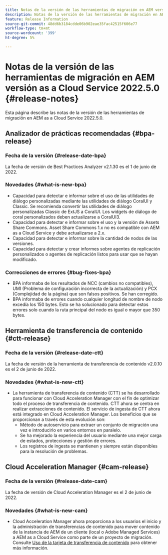 ```yaml
---
title: Notas de la versión de las herramientas de migración en AEM versión as a Cloud Service 2022.5.0
description: Notas de la versión de las herramientas de migración en AEM versión as a Cloud Service 2022.5.0
feature: Release Information
source-git-commit: 48dd6b3184cdde06b902eae35fac42515f606e77
workflow-type: tm+mt
source-wordcount: '399'
ht-degree: 5%

---
```


# Notas de la versión de las herramientas de migración en AEM versión as a Cloud Service 2022.5.0 {#release-notes}

Esta página describe las notas de la versión de las herramientas de migración en AEM as a Cloud Service 2022.5.0.

## Analizador de prácticas recomendadas {#bpa-release}

### Fecha de la versión {#release-date-bpa}

La fecha de versión de Best Practices Analyzer v2.1.30 es el 1 de junio de 2022.

### Novedades {#what-is-new-bpa}

* Capacidad para detectar e informar sobre el uso de las utilidades de diálogo personalizadas mediante las utilidades de diálogo CoralUI y Classic. Se recomienda convertir las utilidades de diálogo personalizadas Classic de ExtJS a CoralUI. Los widgets de diálogo de coral personalizados deben actualizarse a CoralUI3.
* Capacidad para detectar e informar sobre el uso y la versión de Assets Share Commons. Asset Share Commons 1.x no es compatible con AEM as a Cloud Service y debe actualizarse a 2.x.
* Capacidad para detectar e informar sobre la cantidad de nodos de las versiones.
* Capacidad para detectar y crear informes sobre agentes de replicación personalizados o agentes de replicación listos para usar que se hayan modificado.

### Correcciones de errores {#bug-fixes-bpa}

* BPA informaba de los resultados de NCC (cambios no compatibles), UMI (Problema de configuración incorrecta de la actualización) y PCX (Complejidad de la página) que son falsos positivos. Se han corregido.
* BPA informaba de errores cuando cualquier longitud de nombre de nodo excedía los 150 bytes. Esto se ha solucionado para detectar estos errores solo cuando la ruta principal del nodo es igual o mayor que 350 bytes.

## Herramienta de transferencia de contenido {#ctt-release}

### Fecha de la versión {#release-date-ctt}

La fecha de versión de la herramienta de transferencia de contenido v2.0.10 es el 2 de junio de 2022.

### Novedades {#what-is-new-ctt}

* La herramienta de transferencia de contenido (CTT) se ha desarrollado para funcionar con Cloud Acceleration Manager con el fin de optimizar todo el proceso de transferencia de contenido. CTT ahora se centra en realizar extracciones de contenido. El servicio de ingesta de CTT ahora está integrado en Cloud Acceleration Manager. Los beneficios que se proporcionan a través de esta evolución son:
   * Método de autoservicio para extraer un conjunto de migración una vez e introducirlo en varios entornos en paralelo.
   * Se ha mejorado la experiencia del usuario mediante una mejor carga de estados, protecciones y gestión de errores.
   * Los registros de ingesta se mantienen y siempre están disponibles para la resolución de problemas.

## Cloud Acceleration Manager {#cam-release}

### Fecha de la versión {#release-date-cam}

La fecha de versión de Cloud Acceleration Manager es el 2 de junio de 2022.

### Novedades {#what-is-new-cam}

* Cloud Acceleration Manager ahora proporciona a los usuarios el inicio y la administración de transferencias de contenido para mover contenido de la instancia de AEM de un cliente (local o Adobe Managed Services) a AEM as a Cloud Service como parte de un proyecto de migración. Consulte [Uso de la tarjeta de transferencia de contenido](https://experienceleague.adobe.com/docs/experience-manager-cloud-service/content/migration-journey/cloud-acceleration-manager/using-cam/cam-implementation-phase.html#content-transfer) para obtener más información.
